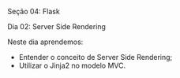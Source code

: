 Seção 04: Flask

Dia 02: Server Side Rendering

Neste dia aprendemos: 
- Entender o conceito de Server Side Rendering;
- Utilizar o Jinja2 no modelo MVC.
